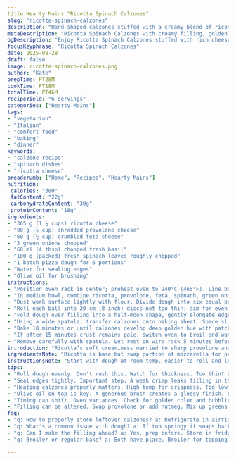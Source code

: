 ```yaml
---
title:Hearty Mains "Ricotta Spinach Calzones"
slug: "ricotta-spinach-calzones"
description: "Hand-shaped calzones stuffed with a creamy blend of ricotta, mozzarella, and feta, fresh spinach, and scallions. The dough is portioned, rolled thin, then crimped tight to trap the hot cheese filling. Baked at high heat until golden brown with hints of caramelized spots. Ideal for vegetarian mains. Avoid soggy bottoms by proper dough thickness and egg wash seal. Variations include substituting mozzarella with provolone and adding nutmeg to the cheese mix."
metaDescription: "Ricotta Spinach Calzones with creamy filling, golden crust. A vegetarian delight that's satisfyingly cheesy with a burst of flavor in every bite."
ogDescription: "Enjoy Ricotta Spinach Calzones stuffed with rich cheeses and fresh spinach. Perfect for a hearty vegetarian meal any time."
focusKeyphrase: "Ricotta Spinach Calzones"
date: 2025-08-28
draft: false
image: ricotta-spinach-calzones.png
author: "Kate"
prepTime: PT28M
cookTime: PT18M
totalTime: PT46M
recipeYield: "6 servings"
categories: ["Hearty Mains"]
tags:
- "vegetarian"
- "Italian"
- "comfort food"
- "baking"
- "dinner"
keywords:
- "calzone recipe"
- "spinach dishes"
- "ricotta cheese"
breadcrumb: ["Home", "Recipes", "Hearty Mains"]
nutrition: 
 calories: "380"
 fatContent: "22g"
 carbohydrateContent: "30g"
 proteinContent: "18g"
ingredients:
- "365 g (1 ½ cups) ricotta cheese"
- "90 g (¾ cup) shredded provolone cheese"
- "60 g (½ cup) crumbled feta cheese"
- "3 green onions chopped"
- "60 ml (4 tbsp) chopped fresh basil"
- "100 g (packed) fresh spinach leaves roughly chopped"
- "1 batch pizza dough for 6 portions"
- "Water for sealing edges"
- "Olive oil for brushing"
instructions:
- "Position oven rack in center; preheat oven to 240°C (465°F). Line baking sheet with parchment to prevent sticking."
- "In medium bowl, combine ricotta, provolone, feta, spinach, green onions, and basil. Season with salt and freshly ground pepper. Mix until even. Spinach adds moisture; don't over-wilt to avoid sogginess."
- "Dust work surface lightly with flour. Divide dough into six equal parts. Keep unused dough covered with damp cloth to prevent drying."
- "Roll each ball into 20 cm (8 inch) discs—not too thin; aim for even thickness to withstand filling. Spoon ~70 ml (1/3 cup) of cheese-spinach mix in center. Brush half the perimeter with cold water to help edges stick."
- "Fold dough over filling into a half-moon shape, gently elongate edges while pressing to seal tight with fingers. Seal edges tighter than a pie to trap steam and prevent burst. If seal is weak, dough will open during baking and leak."
- "Using a wide spatula, transfer calzones onto baking sheet. Space slightly apart. Brush tops generously with olive oil for crisp golden crust."
- "Bake 18 minutes or until calzones develop deep golden hue with patches of darker brown. The smell of toasted cheese and herbs will fill kitchen. Bottom should crisp rather than stay pale."
- "If after 15 minutes crust remains pale, switch oven to broil and watch closely to avoid burning—typically 2-3 minutes—to get perfect spots of color on top."
- "Remove carefully with spatula. Let rest on wire rack 5 minutes before serving. Filling will be molten hot—let it set to avoid burns."
introduction: "Ricotta’s soft creaminess married to sharp provolone and crumbly feta gives these calzones a complex melty interior with just enough tang. Spinach folds in moisture but keep it fresh, don’t steam it too long or the dough sogs out. The key here is high heat for quick crust color without drying filling, and tight crimping—don’t skimp on pressing edges or you’ll end up with cheese escaping and a messy bake. Use olive oil generous they not just taste good but brown properly, no pale flabby crusts here. Tried a swap of mozzarella for provolone to add depth, feta adds bite while basil brings herbaceous brightness. Green onions instead of regular onions keeps it sharp but light—an advantage when balancing multiple cheeses. Timing is loose; watch crust until amber and bubbles appear."
ingredientsNote: "Ricotta is base but swap portion of mozzarella for provolone to get milder melt and richer flavor. Feta is less sweet, adds salty tang that cuts whites rather than blending into monotony. Fresh spinach raw works fine if chopped small—if pre-cooking, squeeze all moisture out so dough can't get soggy. Adding basil is optional but recommended for fresh bite. Water brushing ensures seal but too much; dough can get gummy. Olive oil gives crust crunch and glossy sheen. Dough thickness critical—thin enough to crisp but not so thin it tears during folding. If low on time, pre-shaping dough and keeping covered avoids drying and cracking."
instructionsNote: "Start with dough at room temp, easier to roll and less spring back. Always dust surface lightly to avoid sticking without incorporating too much flour which toughens crust. Folding is task that needs care—wet edges then press firmly to seal—weak seals cause leaks, messy oven. Use spatula to transfer calzones onto sheet, lifting from base; dough stretches and loses shape if you scoop improperly—shaping onsite preferred. Watch oven closely in last minutes, broil short while for spots to deepen but don’t leave unattended or crust burns quickly. Rest after baking lets cheese settle before cutting, avoids lava-hot filling burns. If calzones fill with steam and puff too much, prick dough lightly before baking to vent steam, but don’t overdo or filling escapes."
tips:
- "Roll dough evenly. Don't rush this. Watch for thickness. Too thin? Dough tears. Too thick? Chewy results. Aim for balance. Let it rest."
- "Seal edges tightly. Important step. A weak crimp leaks filling in the oven. Press firmly; make sure no gaps. Water helps stick. Do it right."
- "Heating calzones properly matters. High temp for crispness. Too low? Soggy bottoms. If they puff up, poke a hole. Let steam escape safely."
- "Olive oil on top is key. A generous brush creates a glossy finish. Enhances browning. Avoid pale, flabby crusts. Watch closely during baking."
- "Timing can shift. Oven variances. Check for golden color and bubbling cheese. Don’t leave the broiler unattended. A fast way to ruin."
- "Filling can be altered. Swap provolone or add nutmeg. Mix up greens too; think kale or Swiss chard. Cheese combo can vary; get creative."
faq:
- "q: How to properly store leftover calzones? a: Refrigerate in airtight container. Keeps for 2-3 days. Can freeze too. Just wrap tightly; avoid freezer burn. When reheating, bake or pan-fry for best texture."
- "q: What's a common issue with dough? a: If too springy it snaps back. Let it rest longer. Make sure it’s warm. Cold dough wraps tightly. If overworked, it toughens. Handle gently when shaping."
- "q: Can I make the filling ahead? a: Yes, prep before. Store in fridge for day or two. Fill right before baking for best results. Don’t let spinach wilt too much; keeps things fresh."
- "q: Broiler or regular bake? a: Both have place. Broiler for topping color. Check closely. Too long? Burns happen fast. Regular bake for full cook, avoid sogginess. Use combined methods for best browning."

---
```

